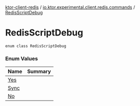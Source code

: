 [ktor-client-redis](../../index.md) / [io.ktor.experimental.client.redis.commands](../index.md) / [RedisScriptDebug](./index.md)

# RedisScriptDebug

`enum class RedisScriptDebug`

### Enum Values

| Name | Summary |
|---|---|
| [Yes](-yes.md) |  |
| [Sync](-sync.md) |  |
| [No](-no.md) |  |
